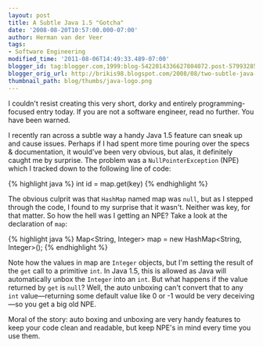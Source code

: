 ```yaml
---
layout: post
title: A Subtle Java 1.5 "Gotcha"
date: '2008-08-20T10:57:00.000-07:00'
author: Herman van der Veer
tags:
- Software Engineering
modified_time: '2011-08-06T14:49:33.489-07:00'
blogger_id: tag:blogger.com,1999:blog-5422014336627804072.post-5799328508853999825
blogger_orig_url: http://brikis98.blogspot.com/2008/08/two-subtle-java-15-gotchas.html
thumbnail_path: blog/thumbs/java-logo.png
---
```


I couldn't resist creating this very short, dorky and entirely 
programming-focused entry today. If you are not a software engineer, read no 
further. You have been warned. 

I recently ran across a subtle way a handy Java 1.5 feature can sneak up and 
cause issues. Perhaps if I had spent more time pouring over the specs &amp; 
documentation, it would've been very obvious, but alas, it definitely caught 
me by surprise. The problem was a `NullPointerException` (NPE) which I tracked 
down to the following line of code: 

{% highlight java %}
int id = map.get(key) 
{% endhighlight %}

The obvious culprit was that `HashMap` named map was `null`, but as I stepped 
through the code, I found to my surprise that it wasn't. Neither was key, for 
that matter. So how the hell was I getting an NPE? Take a look at the 
declaration of `map`: 

{% highlight java %}
Map<String, Integer> map = new HashMap<String, Integer>(); 
{% endhighlight %}

Note how the values in map are `Integer` objects, but I'm setting the result of 
the `get` call to a primitive `int`. In Java 1.5, this is allowed as Java will 
automatically unbox the `Integer` into an `int`. But what happens if the value 
returned by `get` is `null`? Well, the auto unboxing can't convert that to any 
`int` value&mdash;returning some default value like 0 or -1 would be very 
deceiving&mdash;so you get a big old NPE. 

Moral of the story: auto boxing and unboxing are very handy features to keep 
your code clean and readable, but keep NPE's in mind every time you use them. 

